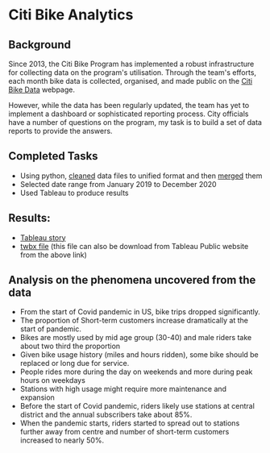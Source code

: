 # Citi Bike Analytics

## Background

Since 2013, the Citi Bike Program has implemented a robust infrastructure for collecting data on the program's utilisation. Through the team's efforts, each month bike data is collected, organised, and made public on the [Citi Bike Data](https://www.citibikenyc.com/system-data) webpage.

However, while the data has been regularly updated, the team has yet to implement a dashboard or sophisticated reporting process. City officials have a number of questions on the program, my task is to build a set of data reports to provide the answers.

## Completed Tasks 

* Using python, [cleaned](Clean_csvfiles.ipynb) data files to unified format and then [merged](Concat_csv_files.ipynb) them 
* Selected date range from January 2019 to December 2020
* Used Tableau to produce results

## Results:

* [Tableau story](https://public.tableau.com/app/profile/hung.quoc.nguyen/viz/CityBike_16489037050090/Story?publish=yes)
* [twbx file](CityBike.twbx) (this file can also be download from Tableau Public website from the above link)

## Analysis on the phenomena uncovered from the data

* From the start of Covid pandemic in US, bike trips dropped significantly. 
* The proportion of Short-term customers increase dramatically at the start of pandemic.
* Bikes are mostly used by mid age group (30-40) and male riders take about two third the proportion
* Given bike usage history (miles and hours ridden), some bike should be replaced or long due for service.
* People rides more during the day on weekends and more during peak hours on weekdays
* Stations with high usage might require more maintenance and expansion
* Before the start of Covid pandemic, riders likely use stations at central district and the annual subscribers take about 85%. 
* When the pandemic starts, riders started to spread out to stations further away from centre and number of short-term customers increased to nearly 50%.
